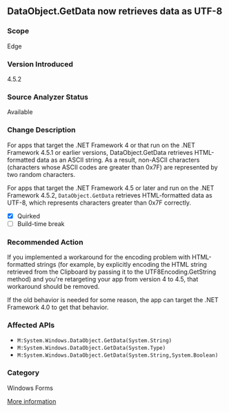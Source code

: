 ## DataObject.GetData now retrieves data as UTF-8

### Scope
Edge

### Version Introduced
4.5.2

### Source Analyzer Status
Available

### Change Description
For apps that target the .NET Framework 4 or that run on the .NET Framework 4.5.1 or earlier versions, DataObject.GetData retrieves HTML-formatted data as an ASCII string. As a result, non-ASCII characters (characters whose ASCII codes are greater than 0x7F) are represented by two random characters.

For apps that target the .NET Framework 4.5 or later and run on the .NET Framework 4.5.2, `DataObject.GetData` retrieves HTML-formatted data as UTF-8, which represents characters greater than 0x7F correctly.

- [x] Quirked
- [ ] Build-time break

### Recommended Action
If you implemented a workaround for the encoding problem with HTML-formatted strings (for example, by explicitly encoding the HTML string retrieved from the Clipboard by passing it to the UTF8Encoding.GetString method) and you're retargeting your app from version 4 to 4.5, that workaround should be removed.

If the old behavior is needed for some reason, the app can target the .NET Framework 4.0 to get that behavior.

### Affected APIs
* `M:System.Windows.DataObject.GetData(System.String)`
* `M:System.Windows.DataObject.GetData(System.Type)`
* `M:System.Windows.DataObject.GetData(System.String,System.Boolean)`

### Category
Windows Forms

[More information](https://msdn.microsoft.com/en-us/library/dn720772(v=vs.110).aspx#WinForms)

<!--
    ### Notes
    Don't know what data they're getting. Can give an informational diagnostic if we see the GetData APIs called, though.
-->

<!-- breaking change id: 73 -->
